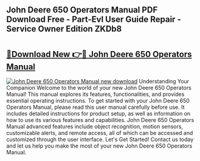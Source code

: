 ## John Deere 650 Operators Manual PDF Download Free - Part-Evl User Guide Repair - Service Owner Edition ZKDb8

# <h2><a href="http://bc9109.oget.top/?id=John+Deere+650+Operators+Manual">🔗Download New 👉🔴 John Deere 650 Operators Manual</a></h2>

[![John Deere 650 Operators Manual new download](https://i.imgur.com/5g1atiW.png)](http://bc9109.oget.top/?id=John+Deere+650+Operators+Manual)
Understanding Your Companion Welcome to the world of your new John Deere 650 Operators Manual! This manual explores its features, functionalities, and provides essential operating instructions. To get started with your John Deere 650 Operators Manual, please read this user manual carefully before use. It includes detailed instructions for product setup, as well as information on how to use its various features and capabilities. John Deere 650 Operators Manual advanced features include object recognition, motion sensors, customizable alerts, and remote access, all of which can be accessed and customized through the user interface. Let's Get Started! Contact us today and let us help you make the most of your new John Deere 650 Operators Manual.
